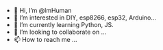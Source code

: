 - 👋 Hi, I’m @lmHuman
- 👀 I’m interested in DIY, esp8266, esp32, Arduino...
- 🌱 I’m currently learning Python, JS.
- 💞️ I’m looking to collaborate on ...
- 📫 How to reach me ...

<!---
lmHuman/lmHuman is a ✨ special ✨ repository because its `README.md` (this file) appears on your GitHub profile.
You can click the Preview link to take a look at your changes.
--->
